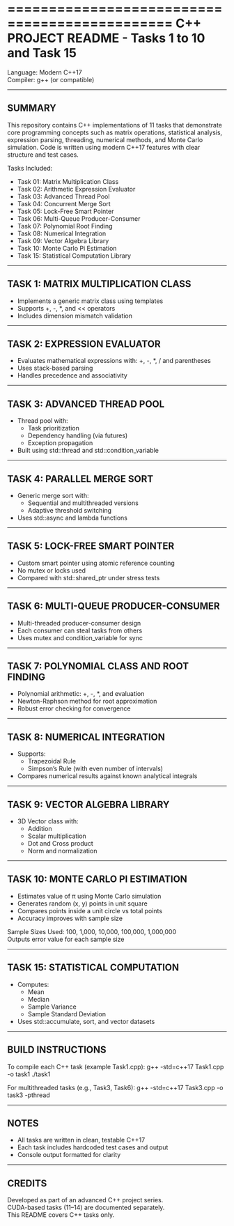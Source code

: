 ==============================================
C++ PROJECT README - Tasks 1 to 10 and Task 15
==============================================

  
Language: Modern C++17  
Compiler: g++ (or compatible)

-----------------------------------------------------
SUMMARY
-----------------------------------------------------
This repository contains C++ implementations of 11 tasks that demonstrate core programming concepts such as matrix operations, statistical analysis, expression parsing, threading, numerical methods, and Monte Carlo simulation. Code is written using modern C++17 features with clear structure and test cases.

Tasks Included:
- Task 01: Matrix Multiplication Class
- Task 02: Arithmetic Expression Evaluator
- Task 03: Advanced Thread Pool
- Task 04: Concurrent Merge Sort
- Task 05: Lock-Free Smart Pointer
- Task 06: Multi-Queue Producer-Consumer
- Task 07: Polynomial Root Finding
- Task 08: Numerical Integration
- Task 09: Vector Algebra Library
- Task 10: Monte Carlo Pi Estimation
- Task 15: Statistical Computation Library

-----------------------------------------------------
TASK 1: MATRIX MULTIPLICATION CLASS
-----------------------------------------------------
- Implements a generic matrix class using templates
- Supports +, -, *, and << operators
- Includes dimension mismatch validation

-----------------------------------------------------
TASK 2: EXPRESSION EVALUATOR
-----------------------------------------------------
- Evaluates mathematical expressions with:
  +, -, *, / and parentheses
- Uses stack-based parsing
- Handles precedence and associativity

-----------------------------------------------------
TASK 3: ADVANCED THREAD POOL
-----------------------------------------------------
- Thread pool with:
  - Task prioritization
  - Dependency handling (via futures)
  - Exception propagation
- Built using std::thread and std::condition_variable

-----------------------------------------------------
TASK 4: PARALLEL MERGE SORT
-----------------------------------------------------
- Generic merge sort with:
  - Sequential and multithreaded versions
  - Adaptive threshold switching
- Uses std::async and lambda functions

-----------------------------------------------------
TASK 5: LOCK-FREE SMART POINTER
-----------------------------------------------------
- Custom smart pointer using atomic reference counting
- No mutex or locks used
- Compared with std::shared_ptr under stress tests

-----------------------------------------------------
TASK 6: MULTI-QUEUE PRODUCER-CONSUMER
-----------------------------------------------------
- Multi-threaded producer-consumer design
- Each consumer can steal tasks from others
- Uses mutex and condition_variable for sync

-----------------------------------------------------
TASK 7: POLYNOMIAL CLASS AND ROOT FINDING
-----------------------------------------------------
- Polynomial arithmetic: +, -, *, and evaluation
- Newton-Raphson method for root approximation
- Robust error checking for convergence

-----------------------------------------------------
TASK 8: NUMERICAL INTEGRATION
-----------------------------------------------------
- Supports:
  - Trapezoidal Rule
  - Simpson’s Rule (with even number of intervals)
- Compares numerical results against known analytical integrals

-----------------------------------------------------
TASK 9: VECTOR ALGEBRA LIBRARY
-----------------------------------------------------
- 3D Vector class with:
  - Addition
  - Scalar multiplication
  - Dot and Cross product
  - Norm and normalization

-----------------------------------------------------
TASK 10: MONTE CARLO PI ESTIMATION
-----------------------------------------------------
- Estimates value of π using Monte Carlo simulation
- Generates random (x, y) points in unit square
- Compares points inside a unit circle vs total points
- Accuracy improves with sample size

Sample Sizes Used: 100, 1,000, 10,000, 100,000, 1,000,000  
Outputs error value for each sample size

-----------------------------------------------------
TASK 15: STATISTICAL COMPUTATION
-----------------------------------------------------
- Computes:
  - Mean
  - Median
  - Sample Variance
  - Sample Standard Deviation
- Uses std::accumulate, sort, and vector datasets

-----------------------------------------------------
BUILD INSTRUCTIONS
-----------------------------------------------------
To compile each C++ task (example Task1.cpp):
  g++ -std=c++17 Task1.cpp -o task1
  ./task1

For multithreaded tasks (e.g., Task3, Task6):
  g++ -std=c++17 Task3.cpp -o task3 -pthread

-----------------------------------------------------
NOTES
-----------------------------------------------------
- All tasks are written in clean, testable C++17
- Each task includes hardcoded test cases and output
- Console output formatted for clarity

-----------------------------------------------------
CREDITS
-----------------------------------------------------
Developed as part of an advanced C++ project series.  
CUDA-based tasks (11–14) are documented separately.  
This README covers C++ tasks only.


